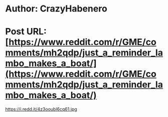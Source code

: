 # Author: CrazyHabenero
# Post URL: [https://www.reddit.com/r/GME/comments/mh2qdp/just_a_reminder_lambo_makes_a_boat/](https://www.reddit.com/r/GME/comments/mh2qdp/just_a_reminder_lambo_makes_a_boat/)


https://i.redd.it/4z3ooubl6cq61.jpg